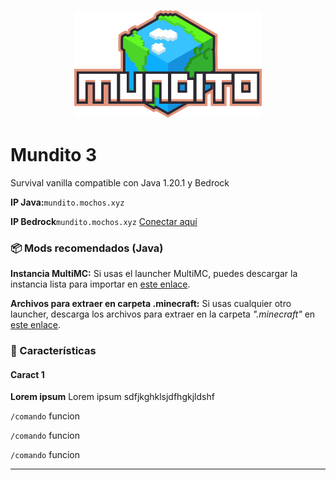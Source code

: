 <p align="center">
  <img src="https://raw.githubusercontent.com/mochos/mochos.github.io/main/Mundito%203/Marca/Mundito-logo-300.png" alt="Logo" width="300" />
</p>

# Mundito 3

Survival vanilla compatible con Java 1.20.1 y Bedrock

**IP Java:**`mundito.mochos.xyz`

**IP Bedrock**`mundito.mochos.xyz` [Conectar aquí](minecraft://?addExternalServer=Mundito-3|mundito.mochos.xyz:62335 "Conectar aquí")

### 📦 Mods recomendados (Java)

**Instancia MultiMC:**
Si usas el launcher MultiMC, puedes descargar la instancia lista para importar en [este enlace](https://github.com/mochos/mochos.github.io/raw/main/Mundito%203/Cliente/Mundito%203.zip "Descargar instancia MultiMC").

**Archivos para extraer en carpeta .minecraft:**
Si usas cualquier otro launcher, descarga los archivos para extraer en la carpeta *".minecraft"* en  [este enlace](https://github.com/mochos/mochos.github.io/raw/main/Mundito%203/Cliente/.minecraft.zip "Descargar mods y configuración").

### 📜 Características

#### Caract 1
**Lorem ipsum**
Lorem ipsum sdfjkghklsjdfhgkjldshf

`/comando` funcion

`/comando` funcion

`/comando` funcion



----
